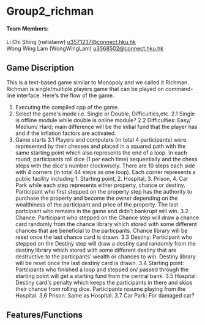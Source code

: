 # Group2_richman
#### Team Members:
Li Chi Shing (nelialanw) u3571237@connect.hku.hk<br>
Wong Wing Lam (WongWingLam) u3568502@connect.hku.hk
## Game Discription
This is a text-based game similar to Monopoly and we called it Richman.
Richman is single/multiple players game that can be played on command-line interface.
Here's the flow of the game.
1. Executing the compiled cpp of the game.
2. Select the game's mode i.e. Single or Double, Difficulties,etc.
2.1 Single is offline module while double is online module?
2.2 Difficulties: Easy/ Medium/ Hard; main difference will be the initial fund that the player has and if the inflation factors are activated.
3. Game starts
3.1 Players and computers (in total 4 participants) were represented by their chesses and placed in a squared path with the same starting point which also represents the end of a loop. In each round, participants roll dice (1 per each time) sequentially and the chess steps with the dice's number clockwisely. There are 10 steps each side with 4 corners (in total 44 steps as one loop). Each corner represents a public facility including 1. Starting point, 2. Hospital, 3. Prison, 4. Car Park while each step represents either property, chance or destiny. Participant who first stepped on the property step has the authority to purchase the property and become the owner depending on the wealthiness of the participant and price of the property. The last partcipant who remains in the game and didn't bankrupt will win.
3.2 Chance: Participant who stepped on the Chance step will draw a chance card randomly from the chance library which stored with some different chances that are beneficial to the particpants. Chance library will be reset once the last chance card is drawn.
3.3 Destiny: Participant who stepped on the Destiny step will draw a destiny card randomly from the destiny library which stored with some different destiny that are destructive to the particpants' wealth or chances to win. Destiny library will be reset once the last destiny card is drawn.
3.4 Starting point: Partcipants who finished a loop and stepped on/ passed through the starting point will get a starting fund from the central bank.
3.5 Hospital: Destiny card's penalty which keeps the participants in there and skips their chance from rolling dice. Participants resume playing from the Hospital.
3.6 Prison: Same as Hospital.
3.7 Car Park: For damaged car?
## Features/Functions
